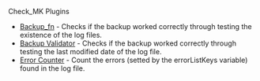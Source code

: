 Check_MK Plugins

* [Backup_fn](https://github.com/mtrissi/check_mk_plugins/tree/master/backup_fn) - Checks if the backup worked correctly through testing the existence of the log files.
* [Backup Validator](https://github.com/mtrissi/check_mk_plugins/tree/master/backup-validator) - Checks if the backup worked correctly through testing the last modified date of the log file.
* [Error Counter](https://github.com/mtrissi/check_mk_plugins/tree/master/error_counter) - Count the errors (setted by the errorListKeys variable) found in the log file.
